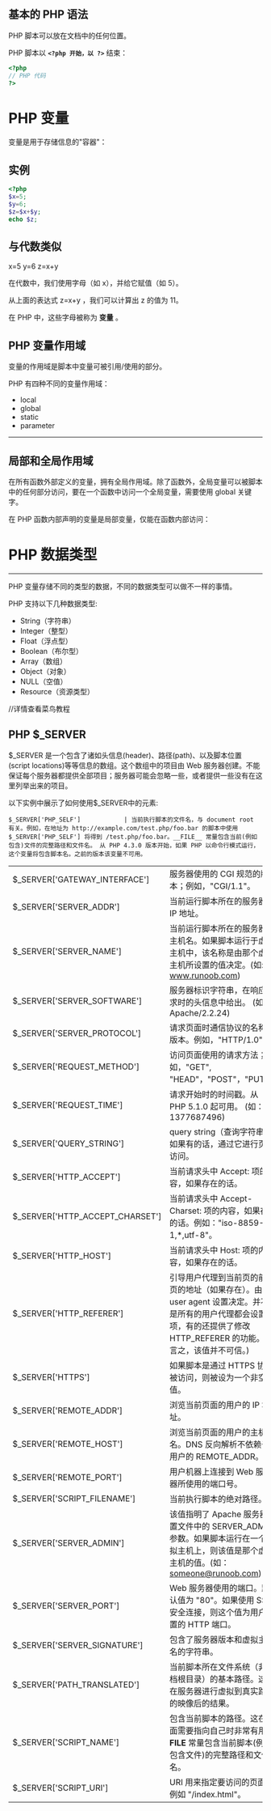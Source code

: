 ## 基本的 PHP 语法

PHP 脚本可以放在文档中的任何位置。

PHP 脚本以 **`<?php 开始，以 ?>`** 结束：

```php
<?php
// PHP 代码
?>
```


# PHP **变量**

变量是用于存储信息的"容器"：

## 实例

```php
<?php
$x=5;
$y=6;
$z=$x+$y;
echo $z;

```

## 与代数类似

x=5
y=6
z=x+y

在代数中，我们使用字母（如 x），并给它赋值（如 5）。

从上面的表达式 z=x+y ，我们可以计算出 z 的值为 11。

在 PHP 中，这些字母被称为 **变量** 。


## PHP 变量作用域

变量的作用域是脚本中变量可被引用/使用的部分。

PHP 有四种不同的变量作用域：

* local
* global
* static
* parameter

---

## 局部和全局作用域

在所有函数外部定义的变量，拥有全局作用域。除了函数外，全局变量可以被脚本中的任何部分访问，要在一个函数中访问一个全局变量，需要使用 global 关键字。

在 PHP 函数内部声明的变量是局部变量，仅能在函数内部访问：


# PHP **数据类型**

---

PHP 变量存储不同的类型的数据，不同的数据类型可以做不一样的事情。

PHP 支持以下几种数据类型:

* String（字符串）
* Integer（整型）
* Float（浮点型）
* Boolean（布尔型）
* Array（数组）
* Object（对象）
* NULL（空值）
* Resource（资源类型）

//详情查看菜鸟教程


## PHP $_SERVER

$_SERVER 是一个包含了诸如头信息(header)、路径(path)、以及脚本位置(script locations)等等信息的数组。这个数组中的项目由 Web 服务器创建。不能保证每个服务器都提供全部项目；服务器可能会忽略一些，或者提供一些没有在这里列举出来的项目。

以下实例中展示了如何使用$_SERVER中的元素:

```
$_SERVER['PHP_SELF']            | 当前执行脚本的文件名，与 document root 有关。例如，在地址为 http://example.com/test.php/foo.bar 的脚本中使用 $_SERVER['PHP_SELF'] 将得到 /test.php/foo.bar。__FILE__ 常量包含当前(例如包含)文件的完整路径和文件名。 从 PHP 4.3.0 版本开始，如果 PHP 以命令行模式运行，这个变量将包含脚本名。之前的版本该变量不可用。
```

|                                 |                                                                                                                                                                         |
| ------------------------------- | ----------------------------------------------------------------------------------------------------------------------------------------------------------------------- |
| $_SERVER['GATEWAY_INTERFACE']   | 服务器使用的 CGI 规范的版本；例如，"CGI/1.1"。                                                                                                                          |
| $_SERVER['SERVER_ADDR']         | 当前运行脚本所在的服务器的 IP 地址。                                                                                                                                    |
| $_SERVER['SERVER_NAME']         | 当前运行脚本所在的服务器的主机名。如果脚本运行于虚拟主机中，该名称是由那个虚拟主机所设置的值决定。(如: www.runoob.com)                                                  |
| $_SERVER['SERVER_SOFTWARE']     | 服务器标识字符串，在响应请求时的头信息中给出。 (如：Apache/2.2.24)                                                                                                      |
| $_SERVER['SERVER_PROTOCOL']     | 请求页面时通信协议的名称和版本。例如，"HTTP/1.0"。                                                                                                                      |
| $_SERVER['REQUEST_METHOD']      | 访问页面使用的请求方法；例如，"GET", "HEAD"，"POST"，"PUT"。                                                                                                            |
| $_SERVER['REQUEST_TIME']        | 请求开始时的时间戳。从 PHP 5.1.0 起可用。 (如：1377687496)                                                                                                              |
| $_SERVER['QUERY_STRING']        | query string（查询字符串），如果有的话，通过它进行页面访问。                                                                                                            |
| $_SERVER['HTTP_ACCEPT']         | 当前请求头中 Accept: 项的内容，如果存在的话。                                                                                                                           |
| $_SERVER['HTTP_ACCEPT_CHARSET'] | 当前请求头中 Accept-Charset: 项的内容，如果存在的话。例如："iso-8859-1,*,utf-8"。                                                                                       |
| $_SERVER['HTTP_HOST']           | 当前请求头中 Host: 项的内容，如果存在的话。                                                                                                                             |
| $_SERVER['HTTP_REFERER']        | 引导用户代理到当前页的前一页的地址（如果存在）。由 user agent 设置决定。并不是所有的用户代理都会设置该项，有的还提供了修改 HTTP_REFERER 的功能。简言之，该值并不可信。) |
| $_SERVER['HTTPS']               | 如果脚本是通过 HTTPS 协议被访问，则被设为一个非空的值。                                                                                                                 |
| $_SERVER['REMOTE_ADDR']         | 浏览当前页面的用户的 IP 地址。                                                                                                                                          |
| $_SERVER['REMOTE_HOST']         | 浏览当前页面的用户的主机名。DNS 反向解析不依赖于用户的 REMOTE_ADDR。                                                                                                    |
| $_SERVER['REMOTE_PORT']         | 用户机器上连接到 Web 服务器所使用的端口号。                                                                                                                             |
| $_SERVER['SCRIPT_FILENAME']     | 当前执行脚本的绝对路径。                                                                                                                                                |
| $_SERVER['SERVER_ADMIN']        | 该值指明了 Apache 服务器配置文件中的 SERVER_ADMIN 参数。如果脚本运行在一个虚拟主机上，则该值是那个虚拟主机的值。(如：someone@runoob.com)                                |
| $_SERVER['SERVER_PORT']         | Web 服务器使用的端口。默认值为 "80"。如果使用 SSL 安全连接，则这个值为用户设置的 HTTP 端口。                                                                            |
| $_SERVER['SERVER_SIGNATURE']    | 包含了服务器版本和虚拟主机名的字符串。                                                                                                                                  |
| $_SERVER['PATH_TRANSLATED']     | 当前脚本所在文件系统（非文档根目录）的基本路径。这是在服务器进行虚拟到真实路径的映像后的结果。                                                                          |
| $_SERVER['SCRIPT_NAME']         | 包含当前脚本的路径。这在页面需要指向自己时非常有用。__FILE__ 常量包含当前脚本(例如包含文件)的完整路径和文件名。                                                   |
| $_SERVER['SCRIPT_URI']          | URI 用来指定要访问的页面。例如 "/index.html"。                                                                                                                          |
